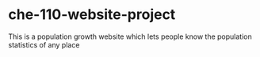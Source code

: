# che-110-website-project
This is a population growth website which lets people know the population statistics of any place 
